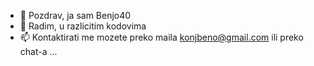- 👋 Pozdrav, ja sam Benjo40
- 👀 Radim, u razlicitim kodovima
- 📫 Kontaktirati me mozete preko maila konjbeno@gmail.com ili preko chat-a ...

